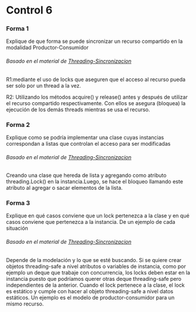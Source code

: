 # Control 6

### Forma 1
Explique de que forma se puede sincronizar un recurso compartido en la modalidad Productor-Consumidor

###### Basado en el material de [Threading-Sincronizacion](https://github.com/IIC2233-2015-2/syllabus/blob/master/Material%20de%20clases/08_THREADING/02_Sincronizacion.html)

R1:mediante el uso de locks que aseguren que el acceso al recurso pueda ser solo por un thread a la vez.

R2: Utilizando los métodos acquire() y release() antes y después de utilizar el recurso compartido respectivamente. Con ellos se asegura (bloquea) la ejecución de los demás threads mientras se usa el recurso.

### Forma 2
Explique como se podría implementar una clase cuyas instancias correspondan a listas que controlan el acceso para ser modificadas

###### Basado en el material de [Threading-Sincronizacion](https://github.com/IIC2233-2015-2/syllabus/blob/master/Material%20de%20clases/08_THREADING/02_Sincronizacion.html)

Creando una clase que hereda de lista y agregando como atributo threading.Lock() en la instancia.Luego, se hace el bloqueo llamando este atributo al agregar o sacar elementos de la lista.

### Forma 3
Explique en qué casos conviene que un lock pertenezca a la clase y en qué casos conviene que pertenezca a la instancia. De un ejemplo de cada situación

###### Basado en el material de [Threading-Sincronizacion](https://github.com/IIC2233-2015-2/syllabus/blob/master/Material%20de%20clases/08_THREADING/02_Sincronizacion.html)

Depende de la modelación y lo que se esté buscando. Si se quiere crear objetos threading-safe a nivel atributos o variables de instancia, como por ejemplo un deque que trabaje con concurrencia, los locks deben estar en la instancia puesto que podríamos querer otras deque threading-safe pero independientes de la anterior.
Cuando el lock pertenece a la clase, el lock es estático y cumple con hacer al objeto threading-safe a nivel datos estáticos. Un ejemplo es el modelo de productor-consumidor para un mismo recurso.

